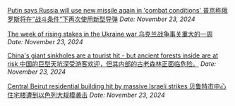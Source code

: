 [Putin says Russia will use new missile again in 'combat conditions'
普京称俄罗斯将在“战斗条件”下再次使用新型导弹](https://www.bbc.com/news/articles/cx28dzvxjyjo)
*Date: November 23, 2024*

[The week of rising stakes in the Ukraine war
乌克兰战争事关重大的一周](https://www.bbc.com/news/articles/cvgxly3nzwpo)
*Date: November 23, 2024*

[China's giant sinkholes are a tourist hit - but ancient forests inside are at risk
中国的巨型天坑深受游客欢迎，但其内部的古老森林正面临危险。](https://www.bbc.com/news/articles/c8697gqwyx6o)
*Date: November 23, 2024*

[Central Beirut residential building hit by massive Israeli strikes
贝鲁特市中心住宅楼遭到以色列大规模袭击](https://www.bbc.com/news/articles/cy8ne9757jdo)
*Date: November 23, 2024*
